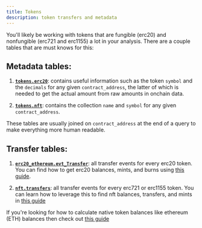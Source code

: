 ```yaml
---
title: Tokens
description: token transfers and metadata
---
```


You'll likely be working with tokens that are fungible (erc20) and nonfungible (erc721 and erc1155) a lot in your analysis. There are a couple tables that are must knows for this:

## Metadata tables:

1. [**`tokens.erc20`**](https://spellbook-docs.dune.com/#!/model/model.spellbook.tokens_erc20): contains useful information such as the token `symbol` and the `decimals` for any given `contract_address`, the latter of which is needed to get the actual amount from raw amounts in onchain data.

2. [**`tokens.nft`**](https://spellbook-docs.dune.com/#!/model/model.spellbook.tokens_nft): contains the collection `name` and `symbol` for any given `contract_address`.

These tables are usually joined on `contract_address` at the end of a query to make everything more human readable.

## Transfer tables:

1. [**`erc20_ethereum.evt_Transfer`**](https://spellbook-docs.dune.com/#!/model/model.spellbook.transfers_ethereum_erc20): all transfer events for every erc20 token. You can find how to get erc20 balances, mints, and burns using [this guide](https://www.youtube.com/watch?v=LT_PB-Fso3M).

2. [**`nft.transfers`**](https://spellbook-docs.dune.com/#!/model/model.spellbook.nft_transfers): all transfer events for every erc721 or erc1155 token. You can learn how to leverage this to find nft balances, transfers, and mints in [this guide](https://web3datadegens.substack.com/p/web3-sql-weekly-3-finding-all-nfts)

If you're looking for how to calculate native token balances like ethereum (ETH) balances then check out [this guide](https://web3datadegens.substack.com/p/web3-sql-weekly-1-how-to-calculate)

